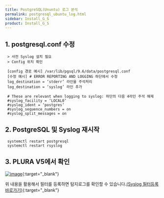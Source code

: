 ```yaml
---
title: PostgreSQL(Ununtu) 로그 분석
permalink: postgresql_ubuntu_log.html
sidebar: Install_G_S
product: Install_G_S
---
```


## 1. postgresql.conf 수정

     > 사전 Syslog 설치 필요
     > Config 위치 확인

     [config 경로 예시] /var/lib/pgsql/9.6/data/postgresql.conf
     [수정 예시] # ERROR REPORTING AND LOGGING 하단에서 수정
     log_destination = ‘stderr’ 라인을 주석처리
     log_destination = ‘syslog’ 라인 추가

     # These are relevant when logging to syslog: 하단의 다음 4라인 주석 해제
     #syslog_facility = ‘LOCAL0’
     #syslog_ident = ‘postgres’
     #syslog_sequence_numbers = on
     #syslog_split_messages = on

## 2. PostgreSQL 및 Syslog 재시작

     systemctl restart postgresql
     systemctl restart rsyslog

## 3. PLURA V5에서 확인

[![image](/docs/images/Ins_G/Postgresql_u/1.png)](/docs/images/Ins_G/Postgresql_u/1.png){:target="_blank"}

위 내용을 활용해서 필터를 등록하면 탐지로그를 확인할 수 있습니다.[(Syslog 필터등록 바로가기)](https://qubitsec.github.io/f_regi_syslog.html){:target="_blank"}